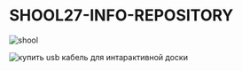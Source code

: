 # SHOOL27-INFO-REPOSITORY
![shool](https://github.com/Artemovich123/SHOOL27-INFO-REPOSITORY/blob/photo/sh27.png)





![купить usb кабель для интарактивной доски](https://github.com/Artemovich123/SHOOL27-INFO-REPOSITORY/blob/photo/am-bm.jpg)







